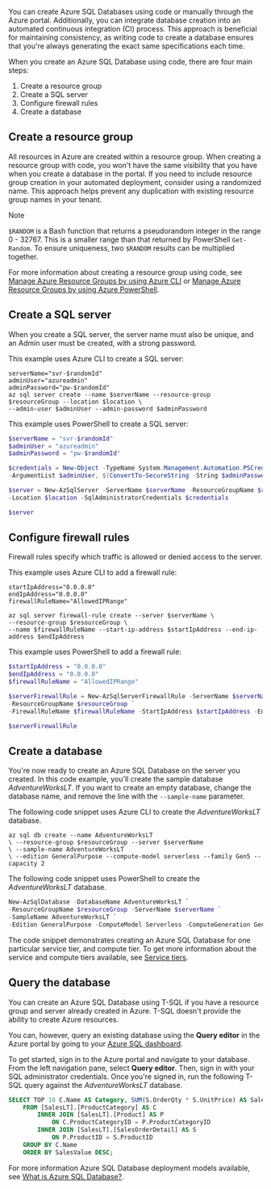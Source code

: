 You can create Azure SQL Databases using code or manually through the Azure portal. Additionally, you can integrate database creation into an automated continuous integration (CI) process. This approach is beneficial for maintaining consistency, as writing code to create a database ensures that you're always generating the exact same specifications each time.

When you create an Azure SQL Database using code, there are four main steps:

1. Create a resource group
1. Create a SQL server
1. Configure firewall rules
1. Create a database

## Create a resource group

All resources in Azure are created within a resource group. When creating a resource group with code, you won't have the same visibility that you have when you create a database in the portal. If you need to include resource group creation in your automated deployment, consider using a randomized name. This approach helps prevent any duplication with existing resource group names in your tenant.

> [!NOTE]
> `$RANDOM` is a Bash function that returns a pseudorandom integer in the range 0 - 32767. This is a smaller range than that returned by PowerShell `Get-Random`. To ensure uniqueness, two `$RANDOM` results can be multiplied together.

For more information about creating a resource group using code, see [Manage Azure Resource Groups by using Azure CLI](/azure/azure-resource-manager/management/manage-resource-groups-cli?azure-portal=true) or [Manage Azure Resource Groups by using Azure PowerShell](/azure/azure-resource-manager/management/manage-resource-groups-powershell?azure-portal=true).

## Create a SQL server

When you create a SQL server, the server name must also be unique, and an Admin user must be created, with a strong password.

This example uses Azure CLI to create a SQL server:

```azurecli
serverName="svr-$randomId"
adminUser="azureadmin"
adminPassword="pw-$randomId"
az sql server create --name $serverName --resource-group $resourceGroup --location $location \
--admin-user $adminUser --admin-password $adminPassword
```

This example uses PowerShell to create a SQL server:

```powershell
$serverName = "svr-$randomId"
$adminUser = "azureadmin"
$adminPassword = "pw-$randomId"

$credentials = New-Object -TypeName System.Management.Automation.PSCredential `
-ArgumentList $adminUser, $(ConvertTo-SecureString -String $adminPassword -AsPlainText -Force)

$server = New-AzSqlServer -ServerName $serverName -ResourceGroupName $resourceGroup `
-Location $location -SqlAdministratorCredentials $credentials

$server
```

## Configure firewall rules

Firewall rules specify which traffic is allowed or denied access to the server.

This example uses Azure CLI to add a firewall rule:

```azurecli
startIpAddress="0.0.0.0"
endIpAddress="0.0.0.0"
firewallRuleName="AllowedIPRange"

az sql server firewall-rule create --server $serverName \
--resource-group $resourceGroup \
--name $firewallRuleName --start-ip-address $startIpAddress --end-ip-address $endIpAddress
```

This example uses PowerShell to add a firewall rule:

```powershell
$startIpAddress = "0.0.0.0"
$endIpAddress = "0.0.0.0"
$firewallRuleName = "AllowedIPRange"

$serverFirewallRule = New-AzSqlServerFirewallRule -ServerName $serverName `
-ResourceGroupName $resourceGroup `
-FirewallRuleName $firewallRuleName -StartIpAddress $startIpAddress -EndIpAddress $endIpAddress

$serverFirewallRule

```

## Create a database

You're now ready to create an Azure SQL Database on the server you created. In this code example, you'll create the sample database *AdventureWorksLT*. If you want to create an empty database, change the database name, and remove the line with the `--sample-name` parameter.

The following code snippet uses Azure CLI to create the *AdventureWorksLT* database.

```azurecli
az sql db create --name AdventureWorksLT
\ --resource-group $resourceGroup --server $serverName
\ --sample-name AdventureWorksLT
\ --edition GeneralPurpose --compute-model serverless --family Gen5 --capacity 2
```

The following code snippet uses PowerShell to create the *AdventureWorksLT* database.

```powershell
New-AzSqlDatabase -DatabaseName AdventureWorksLT `
-ResourceGroupName $resourceGroup -ServerName $serverName `
-SampleName AdventureWorksLT `
-Edition GeneralPurpose -ComputeModel Serverless -ComputeGeneration Gen5 -VCore 2

```

The code snippet demonstrates creating an Azure SQL Database for one particular service tier, and compute tier. To get more information about the service and compute tiers available, see [Service tiers](/azure/azure-sql/database/sql-database-paas-overview?azure-portal=true).

## Query the database

You can create an Azure SQL Database using T-SQL if you have a resource group and server already created in Azure. T-SQL doesn't provide the ability to create Azure resources.

You can, however, query an existing database using the **Query editor** in the Azure portal by going to your [Azure SQL dashboard](https://portal.azure.com/#view/HubsExtension/BrowseResource/resourceType/Microsoft.Sql%2Fazuresql?azure-portal=true).

To get started, sign in to the Azure portal and navigate to your database. From the left navigation pane, select **Query editor**. Then, sign in with your SQL administrator credentials. Once you're signed in, run the following T-SQL query against the *AdventureWorksLT* database.

```SQL
SELECT TOP 10 C.Name AS Category, SUM(S.OrderQty * S.UnitPrice) AS SalesValue
    FROM [SalesLT].[ProductCategory] AS C
        INNER JOIN [SalesLT].[Product] AS P
            ON C.ProductCategoryID = P.ProductCategoryID
        INNER JOIN [SalesLT].[SalesOrderDetail] AS S
            ON P.ProductID = S.ProductID
    GROUP BY C.Name
    ORDER BY SalesValue DESC;
```

For more information Azure SQL Database deployment models available, see [What is Azure SQL Database?](/azure/azure-sql/database/sql-database-paas-overview?azure-portal=true).
